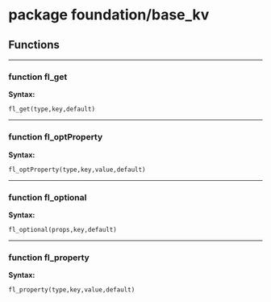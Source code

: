 # package foundation/base_kv



## Functions


---

### function fl_get

__Syntax:__

    fl_get(type,key,default)

---

### function fl_optProperty

__Syntax:__

    fl_optProperty(type,key,value,default)

---

### function fl_optional

__Syntax:__

    fl_optional(props,key,default)

---

### function fl_property

__Syntax:__

    fl_property(type,key,value,default)

